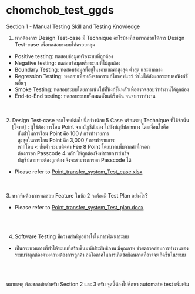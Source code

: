 # chomchob_test_ggds

Section 1 - Manual Testing Skill and Testing Knowledge

1. หากต้องการ Design Test-case มี Technique อะไรบ้างที่สามารถช่วยให้การ Design Test-case เพื่อทดสอบระบบได้ครอบคลุม
  - Positive testing: ทดสอบข้อมูลหรือระบบที่ถูกต้อง
  - Negative testing: ทดสอบข้อมูลหรือระบบที่ไม่ถูกต้อง
  - Boundary Testing: ทดสอบข้อมูลที่อยู่ในขอบเขตค่าสูงสุด ต่ำสุด และค่ากลาง
  - Regression Testing: ทดสอบเพื่อหลังจากการแก้ไขซอฟแวร์ ว่าไม่ได้ส่งผลกระทบต่อฟังก์ชั่นอื่นๆ
  - Smoke Testing: ทดสอบระบบโดยการเน้นไปที่ฟังก์ชั่นหลักเพื่อตรวจสอบว่าทำงานได้ถูกต้อง
  - End-to-End testing: ทดสอบระบบทั้งหมดตั้งแต่เริ่มต้น จนจบการทำงาน
</br>
</br>
2. Design Test-case จากโจทย์ต่อไปนี้อย่างน้อย 5 Case พร้อมระบุ Technique ที่ใช้ข้อนั้น
</br>&nbsp;&nbsp;&nbsp;&nbsp;[โจทย์] : ผู้ใช้ต้องการโอน Point จากบัญชีตัวเอง ไปยังบัญชีปลายทาง โดยเงื่อนไขคือ
</br>&nbsp;&nbsp;&nbsp;&nbsp;&nbsp;&nbsp;&nbsp;&nbsp;ขั้นต่ำในการโอน Point คือ 100 / การทำรายการ
</br>&nbsp;&nbsp;&nbsp;&nbsp;&nbsp;&nbsp;&nbsp;&nbsp;สูงสุดในการโอน Point คือ 3,000 / การทำรายการ
</br>&nbsp;&nbsp;&nbsp;&nbsp;&nbsp;&nbsp;&nbsp;&nbsp;หากโอน < ขั้นต่ำ ระบบคิดค่า Fee 8 Point โดยบวกเพิ่มจากค่าที่กรอก
</br>&nbsp;&nbsp;&nbsp;&nbsp;&nbsp;&nbsp;&nbsp;&nbsp;ต้องกรอก Passcode 4 หลัก ให้ถูกต้องจึงทำรายการสำเร็จ
</br>&nbsp;&nbsp;&nbsp;&nbsp;&nbsp;&nbsp;&nbsp;&nbsp;บัญชีปลายทางต้องถูกต้อง จึงจะสามารถกรอก Passcode ได้

  - Please refer to [Point_transfer_system_Test_case.xlsx](/Point_transfer_system_Test_case.xlsx)

</br>
</br>
3. หากทีมต้องการทดสอบ Feature ในข้อ 2 จะต้องมี Test Plan อย่างไร?

  - Please refer to [Point_transfer_system_Test_plan.docx](/Point_transfer_system_Test_plan.docx)

</br>
</br>

4. Software Testing มีความสำคัญอย่างไรในการพัฒนาระบบ
  - เป็นกระบวนการที่ทำให้ระบบที่สร้างขึ้นมามีประสิทธิภาพ มีคุณภาพ ช่วยตรวจสอบการทำงานของระบบว่าถูกต้องตามความต้องการลูกค้า ลดโอกาศในการเกิดข้อผิดพลาดที่อาจจะเกิดขึ้นในระบบ

</br>
</br>

หมายเหตุ ต้องขออภัยสำหรับ Section 2 และ 3 ครับ จุดนี้ต้องไปศึกษา automate test เพิ่มเติม
